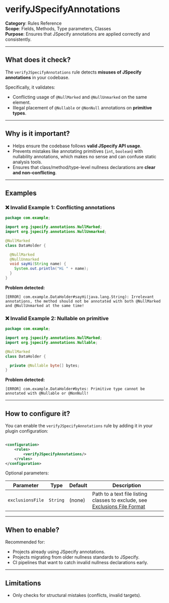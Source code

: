 # verifyJSpecifyAnnotations

**Category**: Rules Reference  
**Scope**: Fields, Methods, Type parameters, Classes  
**Purpose**: Ensures that JSpecify annotations are applied correctly and consistently.

---

## What does it check?

The `verifyJSpecifyAnnotations` rule detects **misuses of JSpecify annotations** in your codebase.

Specifically, it validates:

- Conflicting usage of `@NullMarked` and `@NullUnmarked` on the same element.
- Illegal placement of `@Nullable` or `@NonNull` annotations on **primitive types**.

---

## Why is it important?

- Helps ensure the codebase follows **valid JSpecify API usage**.
- Prevents mistakes like annotating primitives (`int`, `boolean`) with nullability annotations,
  which makes no sense and can confuse static analysis tools.
- Ensures that class/method/type-level nullness declarations are **clear and non-conflicting**.

---

## Examples

### ❌ Invalid Example 1: Conflicting annotations

```java
package com.example;

import org.jspecify.annotations.NullMarked;
import org.jspecify.annotations.NullUnmarked;

@NullMarked
class DataHolder {

  @NullMarked
  @NullUnmarked
  void sayHi(String name) {
    System.out.println("Hi " + name);
  }
}
```

**Problem detected:**

```
[ERROR] com.example.DataHolder#sayHi(java.lang.String): Irrelevant annotations, the method should not be annotated with both @NullMarked and @NullUnmarked at the same time!
```

### ❌ Invalid Example 2: Nullable on primitive

```java
package com.example;

import org.jspecify.annotations.NullMarked;
import org.jspecify.annotations.Nullable;

@NullMarked
class DataHolder {

  private @Nullable byte[] bytes;
}
```

**Problem detected:**

```
[ERROR] com.example.DataHolder#bytes: Primitive type cannot be annotated with @Nullable or @NonNull!
```

---

## How to configure it?

You can enable the `verifyJSpecifyAnnotations` rule by adding it in your plugin configuration:

```xml

<configuration>
    <rules>
        <verifyJSpecifyAnnotations/>
    </rules>
</configuration>
```

Optional parameters:

| Parameter        | Type     | Default	 | Description                                                                                                      |
|------------------|----------|----------|------------------------------------------------------------------------------------------------------------------|
| `exclusionsFile` | `String` | (none)   | Path to a text file listing classes to exclude, see [Exclusions File Format](/docs/file-formats/exclusions-file) |

---

## When to enable?

Recommended for:

* Projects already using JSpecify annotations.
* Projects migrating from older nullness standards to JSpecify.
* CI pipelines that want to catch invalid nullness declarations early.

---

## Limitations

* Only checks for structural mistakes (conflicts, invalid targets).
